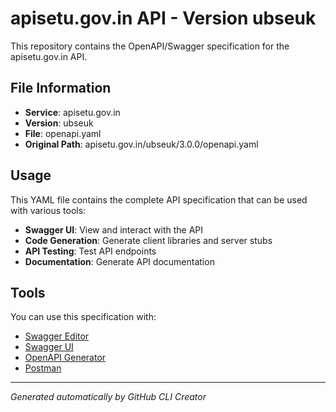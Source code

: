 # apisetu.gov.in API - Version ubseuk

This repository contains the OpenAPI/Swagger specification for the apisetu.gov.in API.

## File Information

- **Service**: apisetu.gov.in
- **Version**: ubseuk
- **File**: openapi.yaml
- **Original Path**: apisetu.gov.in/ubseuk/3.0.0/openapi.yaml

## Usage

This YAML file contains the complete API specification that can be used with various tools:

- **Swagger UI**: View and interact with the API
- **Code Generation**: Generate client libraries and server stubs
- **API Testing**: Test API endpoints
- **Documentation**: Generate API documentation

## Tools

You can use this specification with:

- [Swagger Editor](https://editor.swagger.io/)
- [Swagger UI](https://swagger.io/tools/swagger-ui/)
- [OpenAPI Generator](https://openapi-generator.tech/)
- [Postman](https://www.postman.com/)

---

*Generated automatically by GitHub CLI Creator*

